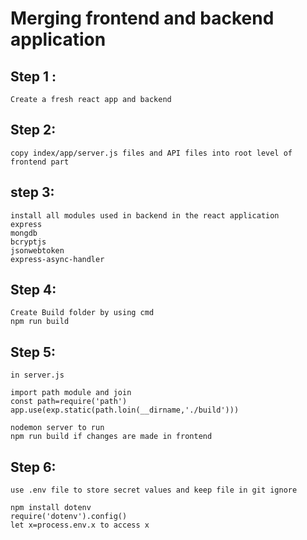 # Merging frontend and backend application

## Step 1 :

    Create a fresh react app and backend

## Step 2:

    copy index/app/server.js files and API files into root level of frontend part

## step 3:

    install all modules used in backend in the react application
    express
    mongdb
    bcryptjs
    jsonwebtoken
    express-async-handler

## Step 4:

    Create Build folder by using cmd
    npm run build

## Step 5:

    in server.js

    import path module and join
    const path=require('path')
    app.use(exp.static(path.loin(__dirname,'./build')))

    nodemon server to run
    npm run build if changes are made in frontend

## Step 6:

    use .env file to store secret values and keep file in git ignore

    npm install dotenv
    require('dotenv').config()
    let x=process.env.x to access x
